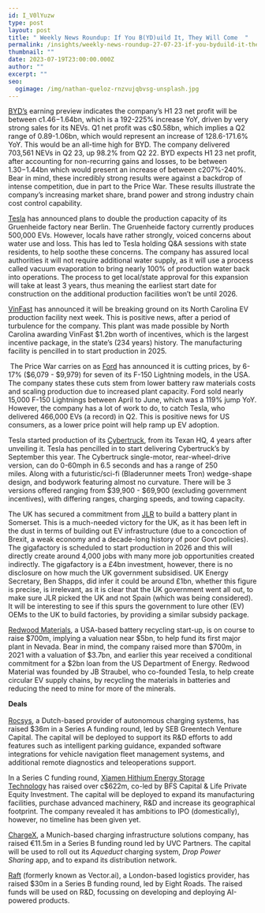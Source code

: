 ```yaml
---
id: I_V0lYuzw
type: post
layout: post
title: " Weekly News Roundup: If You B(YD)uild It, They Will Come  "
permalink: /insights/weekly-news-roundup-27-07-23-if-you-byduild-it-they-will-come/
thumbnail: ""
date: 2023-07-19T23:00:00.000Z
author: ""
excerpt: ""
seo:
  ogimage: /img/nathan-queloz-rnzvujqbvsg-unsplash.jpg
---
```

[BYD’s](https://cnevpost.com/2023/07/14/byd-previews-h1-earnings/?utm_source=hs_email&utm_medium=email&_hsenc=p2ANqtz--g673sDfEnyETToiLiF7Kk83TGXvUsJsHNZamAs_6poI-uw9TjwYb206rPjsH3-EtiAREs) earning preview indicates the company’s H1 23 net profit will be between c$1.46-$1.64bn, which is a 192-225% increase YoY, driven by very strong sales for its NEVs. Q1 net profit was c$0.58bn, which implies a Q2 range of 0.89-1.06bn, which would represent an increase of 128.6-171.6% YoY. This would be an all-time high for BYD. The company delivered 703,561 NEVs in Q2 23, up 98.2% from Q2 22. BYD expects H1 23 net profit, after accounting for non-recurring gains and losses, to be between $1.30-$1.44bn which would present an increase of between c207%-240%. Bear in mind, these incredibly strong results were against a backdrop of intense competition, due in part to the Price War. These results illustrate the company’s increasing market share, brand power and strong industry chain cost control capability.

[Tesla](https://www.bloomberg.com/news/articles/2023-07-18/tesla-s-german-expansion-bid-poised-to-spark-pushback-over-water?srnd=green&sref=uFYGeRuc&utm_source=hs_email&utm_medium=email&_hsenc=p2ANqtz--g673sDfEnyETToiLiF7Kk83TGXvUsJsHNZamAs_6poI-uw9TjwYb206rPjsH3-EtiAREs) has announced plans to double the production capacity of its Gruenheide factory near Berlin. The Gruenheide factory currently produces 500,000 EVs. However, locals have rather strongly, voiced concerns about water use and loss. This has led to Tesla holding Q&A sessions with state residents, to help soothe these concerns. The company has assured local authorities it will not require additional water supply, as it will use a process called vacuum evaporation to bring nearly 100% of production water back into operations. The process to get local/state approval for this expansion will take at least 3 years, thus meaning the earliest start date for construction on the additional production facilities won’t be until 2026.

[VinFast](https://electrek.co/2023/07/19/vinfast-to-break-ground-first-ev-production-facility-us-north-carolina/?utm_source=hs_email&utm_medium=email&_hsenc=p2ANqtz--g673sDfEnyETToiLiF7Kk83TGXvUsJsHNZamAs_6poI-uw9TjwYb206rPjsH3-EtiAREs) has announced it will be breaking ground on its North Carolina EV production facility next week. This is positive news, after a period of turbulence for the company. This plant was made possible by North Carolina awarding VinFast $1.2bn worth of incentives, which is the largest incentive package, in the state’s (234 years) history. The manufacturing facility is pencilled in to start production in 2025.

 The Price War carries on as [Ford](https://www.ft.com/content/f33c83d1-84f2-4831-b2e6-8178981bff1f?utm_source=hs_email&utm_medium=email&_hsenc=p2ANqtz--g673sDfEnyETToiLiF7Kk83TGXvUsJsHNZamAs_6poI-uw9TjwYb206rPjsH3-EtiAREs) has announced it is cutting prices, by 6-17% ($6,079 - $9,979) for seven of its F-150 Lightning models, in the USA. The company states these cuts stem from lower battery raw materials costs and scaling production due to increased plant capacity. Ford sold nearly 15,000 F-150 Lightnings between April to June, which was a 119% jump YoY. However, the company has a lot of work to do, to catch Tesla, who delivered 466,000 EVs (a record) in Q2. This is positive news for US consumers, as a lower price point will help ramp up EV adoption.

Tesla started production of its [Cybertruck](https://www.autocar.co.uk/car-news/new-cars/tesla-cybertruck-finally-enters-production?utm_source=hs_email&utm_medium=email&_hsenc=p2ANqtz--g673sDfEnyETToiLiF7Kk83TGXvUsJsHNZamAs_6poI-uw9TjwYb206rPjsH3-EtiAREs), from its Texan HQ, 4 years after unveiling it. Tesla has pencilled in to start delivering Cybertruck’s by September this year. The Cybertruck single-motor, rear-wheel-drive version, can do 0-60mph in 6.5 seconds and has a range of 250 miles. Along with a futuristic/sci-fi (Bladerunner meets Tron) wedge-shape design, and bodywork featuring almost no curvature. There will be 3 versions offered ranging from $39,900 - $69,900 (excluding government incentives), with differing ranges, charging speeds, and towing capacity. 

The UK has secured a commitment from [JLR](https://www.ft.com/content/53934b88-942e-40ea-866c-84af805c2faf?utm_source=hs_email&utm_medium=email&_hsenc=p2ANqtz--g673sDfEnyETToiLiF7Kk83TGXvUsJsHNZamAs_6poI-uw9TjwYb206rPjsH3-EtiAREs) to build a battery plant in Somerset. This is a much-needed victory for the UK, as it has been left in the dust in terms of building out EV infrastructure (due to a concoction of Brexit, a weak economy and a decade-long history of poor Govt policies). The gigafactory is scheduled to start production in 2026 and this will directly create around 4,000 jobs with many more job opportunities created indirectly. The gigafactory is a £4bn investment, however, there is no disclosure on how much the UK government subsidised. UK Energy Secretary, Ben Shapps, did infer it could be around £1bn, whether this figure is precise, is irrelevant, as it is clear that the UK government went all out, to make sure JLR picked the UK and not Spain (which was being considered). It will be interesting to see if this spurs the government to lure other (EV) OEMs to the UK to build factories, by providing a similar subsidy package.

[Redwood Materials](https://www.ft.com/content/4a7522f2-855d-4be3-be1a-d33f85713463?utm_source=hs_email&utm_medium=email&_hsenc=p2ANqtz--g673sDfEnyETToiLiF7Kk83TGXvUsJsHNZamAs_6poI-uw9TjwYb206rPjsH3-EtiAREs), a USA-based battery recycling start-up, is on course to raise $700m, implying a valuation near $5bn, to help fund its first major plant in Nevada. Bear in mind, the company raised more than $700m, in 2021 with a valuation of $3.7bn, and earlier this year received a conditional commitment for a $2bn loan from the US Department of Energy. Redwood Material was founded by JB Straubel, who co-founded Tesla, to help create circular EV supply chains, by recycling the materials in batteries and reducing the need to mine for more of the minerals.

**Deals**\
\
[Rocsys](https://www.therobotreport.com/rocsys-brings-in-36m-for-its-autonomous-chargers/?utm_campaign=trucks-fot-vanmoof-rocsys-summer-of-av-regs&utm_source=hs_email&utm_medium=email&_hsenc=p2ANqtz--g673sDfEnyETToiLiF7Kk83TGXvUsJsHNZamAs_6poI-uw9TjwYb206rPjsH3-EtiAREs), a Dutch-based provider of autonomous charging systems, has raised $36m in a Series A funding round, led by SEB Greentech Venture Capital. The capital will be deployed to support its R&D efforts to add features such as intelligent parking guidance, expanded software integrations for vehicle navigation fleet management systems, and additional remote diagnostics and teleoperations support. 

In a Series C funding round, [Xiamen Hithium Energy Storage Technology](https://www.verdict.co.uk/hithium-secures-622m-funding/?utm_campaign=trucks-fot-vanmoof-rocsys-summer-of-av-regs&utm_source=hs_email&utm_medium=email&_hsenc=p2ANqtz--g673sDfEnyETToiLiF7Kk83TGXvUsJsHNZamAs_6poI-uw9TjwYb206rPjsH3-EtiAREs) has raised over c$622m, co-led by BFS Capital & Life Private Equity Investment. The capital will be deployed to expand its manufacturing facilities, purchase advanced machinery, R&D and increase its geographical footprint. The company revealed it has ambitions to IPO (domestically), however, no timeline has been given yet.

[ChargeX](https://siliconcanals.com/news/startups/uvc-partners-backs-chargex-in-11-5m-round/?utm_campaign=trucks-fot-vanmoof-rocsys-summer-of-av-regs&utm_source=hs_email&utm_medium=email&_hsenc=p2ANqtz--g673sDfEnyETToiLiF7Kk83TGXvUsJsHNZamAs_6poI-uw9TjwYb206rPjsH3-EtiAREs), a Munich-based charging infrastructure solutions company, has raised €11.5m in a Series B funding round led by UVC Partners. The capital will be used to roll out its *Aqueduct* charging system, *Drop Power Sharing* app, and to expand its distribution network. 

[Raft](https://tech.eu/2023/07/11/london-based-logistics-provider-raft-raises-30-million-in-series-b-funding-round/?utm_campaign=trucks-fot-vanmoof-rocsys-summer-of-av-regs&utm_source=hs_email&utm_medium=email&_hsenc=p2ANqtz--g673sDfEnyETToiLiF7Kk83TGXvUsJsHNZamAs_6poI-uw9TjwYb206rPjsH3-EtiAREs) (formerly known as Vector.ai), a London-based logistics provider, has raised $30m in a Series B funding round, led by Eight Roads. The raised funds will be used on R&D, focussing on developing and deploying AI-powered products.